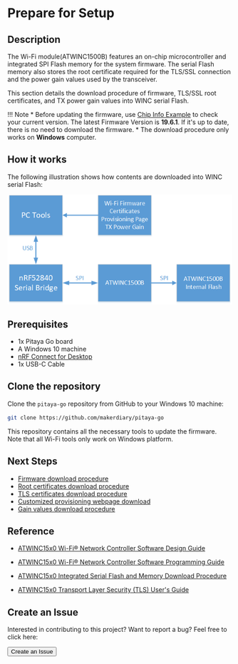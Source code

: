 # Prepare for Setup

## Description

The Wi-Fi module(ATWINC1500B) features an on-chip microcontroller and integrated SPI Flash memory for the system firmware. The serial Flash memory also stores the root certificate required for the TLS/SSL connection and the power gain values used by the transceiver.

This section details the download procedure of firmware, TLS/SSL root certificates, and TX power gain values into WINC serial Flash.

!!! Note
	* Before updating the firmware, use [Chip Info Example](../basic/chip-info-example.md) to check your current version. The latest Firmware Version is **19.6.1**. If it's up to date, there is no need to download the firmware.
	* The download procedure only works on **Windows** computer.

## How it works

The following illustration shows how contents are downloaded into WINC serial Flash:

![](assets/images/download-procedure.png)

## Prerequisites

* 1x Pitaya Go board
* A Windows 10 machine
* [nRF Connect for Desktop](https://www.nordicsemi.com/Software-and-Tools/Development-Tools/nRF-Connect-for-desktop)
* 1x USB-C Cable

## Clone the repository

Clone the `pitaya-go` repository from GitHub to your Windows 10 machine:

``` sh
git clone https://github.com/makerdiary/pitaya-go
```

This repository contains all the necessary tools to update the firmware. Note that all Wi-Fi tools only work on Windows platform.


## Next Steps

* [Firmware download procedure](download-firmware.md)
* [Root certificates download procedure](download-root-certs.md)
* [TLS certificates download procedure](download-tls-certs.md)
* [Customized provisioning webpage download](customize-provisioning-page.md)
* [Gain values download procedure](modify-gain-values.md)


## Reference

* [ATWINC15x0 Wi-Fi® Network Controller Software Design Guide](http://ww1.microchip.com/downloads/en/DeviceDoc/ATWINC15x0-Wi-Fi-Network-Controller-Software-Design-Guide-User-Guide-DS00002389B.pdf)

* [ATWINC15x0 Wi-Fi® Network Controller Software Programming Guide](http://ww1.microchip.com/downloads/en/DeviceDoc/ATWINC15x0-ATWINC3400-Wi-Fi-Network-Controller-Software-Programming-Guide-DS70005305B.pdf)

* [ATWINC15x0 Integrated Serial Flash and Memory Download Procedure](http://ww1.microchip.com/downloads/en/DeviceDoc/00002378B.pdf)

* [ATWINC15x0 Transport Layer Security (TLS) User's Guide](http://ww1.microchip.com/downloads/en/DeviceDoc/50002599A.pdf)

## Create an Issue

Interested in contributing to this project? Want to report a bug? Feel free to click here:

<a href="https://github.com/makerdiary/pitaya-go/issues/new"><button data-md-color-primary="marsala"><i class="fa fa-github"></i> Create an Issue</button></a>

